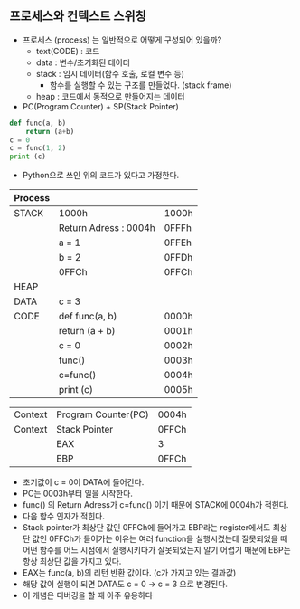 ## 프로세스와 컨텍스트 스위칭
* 프로세스 (process) 는 일반적으로 어떻게 구성되어 있을까?
    + text(CODE) : 코드
    + data : 변수/초기화된 데이터
    + stack : 임시 데이터(함수 호출, 로컬 변수 등)
        - 함수를 실행할 수 있는 구조를 만들었다. (stack frame)
    + heap : 코드에서 동적으로 만들어지는 데이터
* PC(Program Counter) + SP(Stack Pointer)

``` py
def func(a, b)
    return (a+b)
c = 0
c = func(1, 2)
print (c)
```
* Python으로 쓰인 위의 코드가 있다고 가정한다.

| Process |                        |       |
|---------|------------------------|-------|
| STACK   | 1000h                  | 1000h |
|         | Return Adress : 0004h  | 0FFFh |
|         | a = 1                  | 0FFEh |
|         | b = 2                  | 0FFDh |
|         | 0FFCh                  | 0FFCh |
| HEAP    |                        |       |
| DATA    | c = 3                  |       |
| CODE    | def func(a, b)         | 0000h |
|         | return (a + b)         | 0001h |
|         | c = 0                  | 0002h |
|         | func()                 | 0003h |
|         | c=func()               | 0004h |
|         | print (c)              | 0005h |

|         |                     |       |
|---------|---------------------|-------|
| Context | Program Counter(PC) | 0004h |
| Context | Stack Pointer       | 0FFCh |
|         | EAX                 | 3     |
|         | EBP                 | 0FFCh |

* 초기값이 c = 0이 DATA에 들어간다.
* PC는 0003h부터 일을 시작한다.
* func() 의 Return Adress가 c=func() 이기 때문에 STACK에 0004h가 적힌다.
* 다음 함수 인자가 적힌다.
* Stack pointer가 최상단 값인 0FFCh에 들어가고 EBP라는 register에서도 최상단 값인 0FFCh가 들어가는 이유는 여러 function을 실행시켰는데 잘못되었을 때 어떤 함수를 어느 시점에서 실행시키다가 잘못되었는지 알기 어렵기 때문에 EBP는 항상 최상단 값을 가지고 있다.
* EAX는 func(a, b)의 리턴 반환 값이다. (c가 가지고 있는 결과값)
* 해당 값이 실행이 되면 DATA도 c = 0 -> c = 3 으로 변경된다.
* 이 개념은 디버깅을 할 때 아주 유용하다